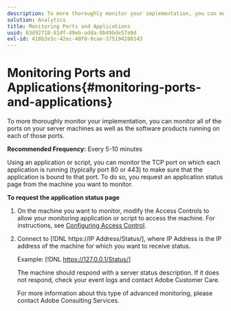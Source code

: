 ```yaml
---
description: To more thoroughly monitor your implementation, you can monitor all of the ports on your server machines as well as the software products running on each of those ports.
solution: Analytics
title: Monitoring Ports and Applications
uuid: 63d92718-81df-49eb-adda-8b49bde57a9d
exl-id: 418b2e5c-42ec-40f0-9cae-375194288143
---
```

# Monitoring Ports and Applications{#monitoring-ports-and-applications}

To more thoroughly monitor your implementation, you can monitor all of the ports on your server machines as well as the software products running on each of those ports.

 **Recommended Frequency:** Every 5-10 minutes

Using an application or script, you can monitor the TCP port on which each application is running (typically port 80 or 443) to make sure that the application is bound to that port. To do so, you request an application status page from the machine you want to monitor.

**To request the application status page** 

1. On the machine you want to monitor, modify the Access Controls to allow your monitoring application or script to access the machine. For instructions, see [Configuring Access Control](../../../home/c-inst-svr/c-admin-inst-svr/c-config-acs-ctrl/c-config-acs-ctrl.md#concept-ac385e870dbe4b57a72bf7266b60f93d).
1. Connect to [!DNL https://IP Address/Status/], where IP Address is the IP address of the machine for which you want to receive status.

   Example: [!DNL https://127.0.0.1/Status/]

   The machine should respond with a server status description. If it does not respond, check your event logs and contact Adobe Customer Care.

   For more information about this type of advanced monitoring, please contact Adobe Consulting Services.
